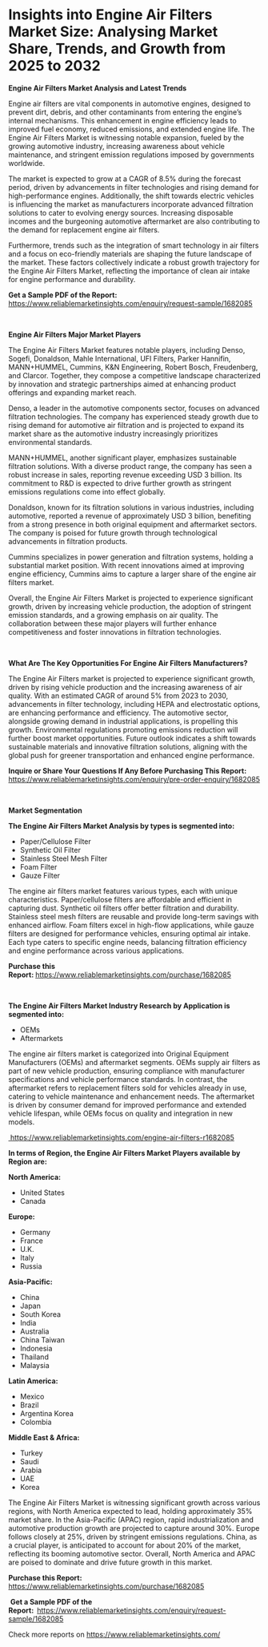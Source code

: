 <p><h1>Insights into Engine Air Filters Market Size: Analysing Market Share, Trends, and Growth from 2025 to 2032</h1></p><p><strong>Engine Air Filters Market Analysis and Latest Trends</strong></p>
<p><p>Engine air filters are vital components in automotive engines, designed to prevent dirt, debris, and other contaminants from entering the engine’s internal mechanisms. This enhancement in engine efficiency leads to improved fuel economy, reduced emissions, and extended engine life. The Engine Air Filters Market is witnessing notable expansion, fueled by the growing automotive industry, increasing awareness about vehicle maintenance, and stringent emission regulations imposed by governments worldwide. </p><p>The market is expected to grow at a CAGR of 8.5% during the forecast period, driven by advancements in filter technologies and rising demand for high-performance engines. Additionally, the shift towards electric vehicles is influencing the market as manufacturers incorporate advanced filtration solutions to cater to evolving energy sources. Increasing disposable incomes and the burgeoning automotive aftermarket are also contributing to the demand for replacement engine air filters. </p><p>Furthermore, trends such as the integration of smart technology in air filters and a focus on eco-friendly materials are shaping the future landscape of the market. These factors collectively indicate a robust growth trajectory for the Engine Air Filters Market, reflecting the importance of clean air intake for engine performance and durability.</p></p>
<p><strong>Get a Sample PDF of the Report:&nbsp;</strong> <a href="https://www.reliablemarketinsights.com/enquiry/request-sample/1682085?utm_campaign=3274&utm_medium=2&utm_source=Github&utm_content=ia&utm_term=24032025&utm_id=engine-air-filters">https://www.reliablemarketinsights.com/enquiry/request-sample/1682085</a></p>
<p>&nbsp;</p>
<p><strong>Engine Air Filters Major Market Players</strong></p>
<p><p>The Engine Air Filters Market features notable players, including Denso, Sogefi, Donaldson, Mahle International, UFI Filters, Parker Hannifin, MANN+HUMMEL, Cummins, K&N Engineering, Robert Bosch, Freudenberg, and Clarcor. Together, they compose a competitive landscape characterized by innovation and strategic partnerships aimed at enhancing product offerings and expanding market reach.</p><p>Denso, a leader in the automotive components sector, focuses on advanced filtration technologies. The company has experienced steady growth due to rising demand for automotive air filtration and is projected to expand its market share as the automotive industry increasingly prioritizes environmental standards.</p><p>MANN+HUMMEL, another significant player, emphasizes sustainable filtration solutions. With a diverse product range, the company has seen a robust increase in sales, reporting revenue exceeding USD 3 billion. Its commitment to R&D is expected to drive further growth as stringent emissions regulations come into effect globally.</p><p>Donaldson, known for its filtration solutions in various industries, including automotive, reported a revenue of approximately USD 3 billion, benefiting from a strong presence in both original equipment and aftermarket sectors. The company is poised for future growth through technological advancements in filtration products.</p><p>Cummins specializes in power generation and filtration systems, holding a substantial market position. With recent innovations aimed at improving engine efficiency, Cummins aims to capture a larger share of the engine air filters market.</p><p>Overall, the Engine Air Filters Market is projected to experience significant growth, driven by increasing vehicle production, the adoption of stringent emission standards, and a growing emphasis on air quality. The collaboration between these major players will further enhance competitiveness and foster innovations in filtration technologies.</p></p>
<p>&nbsp;</p>
<p><strong>What Are The Key Opportunities For Engine Air Filters Manufacturers?</strong></p>
<p><p>The Engine Air Filters market is projected to experience significant growth, driven by rising vehicle production and the increasing awareness of air quality. With an estimated CAGR of around 5% from 2023 to 2030, advancements in filter technology, including HEPA and electrostatic options, are enhancing performance and efficiency. The automotive sector, alongside growing demand in industrial applications, is propelling this growth. Environmental regulations promoting emissions reduction will further boost market opportunities. Future outlook indicates a shift towards sustainable materials and innovative filtration solutions, aligning with the global push for greener transportation and enhanced engine performance.</p></p>
<p><strong>Inquire or Share Your Questions If Any Before Purchasing This Report:</strong> <a href="https://www.reliablemarketinsights.com/enquiry/pre-order-enquiry/1682085?utm_campaign=3274&utm_medium=2&utm_source=Github&utm_content=ia&utm_term=24032025&utm_id=engine-air-filters">https://www.reliablemarketinsights.com/enquiry/pre-order-enquiry/1682085</a></p>
<p>&nbsp;</p>
<p><strong>Market Segmentation</strong></p>
<p><strong>The Engine Air Filters Market Analysis by types is segmented into:</strong></p>
<p><ul><li>Paper/Cellulose Filter</li><li>Synthetic Oil Filter</li><li>Stainless Steel Mesh Filter</li><li>Foam Filter</li><li>Gauze Filter</li></ul></p>
<p><p>The engine air filters market features various types, each with unique characteristics. Paper/cellulose filters are affordable and efficient in capturing dust. Synthetic oil filters offer better filtration and durability. Stainless steel mesh filters are reusable and provide long-term savings with enhanced airflow. Foam filters excel in high-flow applications, while gauze filters are designed for performance vehicles, ensuring optimal air intake. Each type caters to specific engine needs, balancing filtration efficiency and engine performance across various applications.</p></p>
<p><strong>Purchase this Report:&nbsp;</strong><a href="https://www.reliablemarketinsights.com/purchase/1682085?utm_campaign=3274&utm_medium=2&utm_source=Github&utm_content=ia&utm_term=24032025&utm_id=engine-air-filters">https://www.reliablemarketinsights.com/purchase/1682085</a></p>
<p>&nbsp;</p>
<p><strong>The Engine Air Filters Market Industry Research by Application is segmented into:</strong></p>
<p><ul><li>OEMs</li><li>Aftermarkets</li></ul></p>
<p><p>The engine air filters market is categorized into Original Equipment Manufacturers (OEMs) and aftermarket segments. OEMs supply air filters as part of new vehicle production, ensuring compliance with manufacturer specifications and vehicle performance standards. In contrast, the aftermarket refers to replacement filters sold for vehicles already in use, catering to vehicle maintenance and enhancement needs. The aftermarket is driven by consumer demand for improved performance and extended vehicle lifespan, while OEMs focus on quality and integration in new models.</p></p>
<p><a href="https://www.reliablemarketinsights.com/engine-air-filters-r1682085?utm_campaign=3274&utm_medium=2&utm_source=Github&utm_content=ia&utm_term=24032025&utm_id=engine-air-filters">&nbsp;https://www.reliablemarketinsights.com/engine-air-filters-r1682085</a></p>
<p><strong>In terms of Region, the Engine Air Filters Market Players available by Region are:</strong></p>
<p>
    <p> <strong> North America: </strong>
        <ul>
            <li>United States</li>
            <li>Canada</li>
        </ul>
        </p> 
    <p> <strong> Europe: </strong>
        <ul>
            <li>Germany</li>
            <li>France</li>
            <li>U.K.</li>
            <li>Italy</li>
            <li>Russia</li>
        </ul>
        </p> 
    <p> <strong> Asia-Pacific: </strong>
        <ul>
            <li>China</li>
            <li>Japan</li>
            <li>South Korea</li>
            <li>India</li>
            <li>Australia</li>
            <li>China Taiwan</li>
            <li>Indonesia</li>
            <li>Thailand</li>
            <li>Malaysia</li>
        </ul>
        </p> 
    <p> <strong> Latin America: </strong>
        <ul>
            <li>Mexico</li>
            <li>Brazil</li>
            <li>Argentina Korea</li>
            <li>Colombia</li>
        </ul>
        </p> 
    <p> <strong> Middle East & Africa: </strong>
        <ul>
            <li>Turkey</li>
            <li>Saudi</li>
            <li>Arabia</li>
            <li>UAE</li>
            <li>Korea</li>
        </ul>
    </p>
    </p>
<p><p>The Engine Air Filters Market is witnessing significant growth across various regions, with North America expected to lead, holding approximately 35% market share. In the Asia-Pacific (APAC) region, rapid industrialization and automotive production growth are projected to capture around 30%. Europe follows closely at 25%, driven by stringent emissions regulations. China, as a crucial player, is anticipated to account for about 20% of the market, reflecting its booming automotive sector. Overall, North America and APAC are poised to dominate and drive future growth in this market.</p></p>
<p><strong>Purchase this Report: </strong><a href="https://www.reliablemarketinsights.com/purchase/1682085?utm_campaign=3274&utm_medium=2&utm_source=Github&utm_content=ia&utm_term=24032025&utm_id=engine-air-filters">https://www.reliablemarketinsights.com/purchase/1682085</a></p>
<p>&nbsp;<strong>Get a Sample PDF of the Report:&nbsp;&nbsp;</strong><a href="https://www.reliablemarketinsights.com/enquiry/request-sample/1682085?utm_campaign=3274&utm_medium=2&utm_source=Github&utm_content=ia&utm_term=24032025&utm_id=engine-air-filters">https://www.reliablemarketinsights.com/enquiry/request-sample/1682085</a></p>
<p><strong></strong></p>
<p>Check more reports on <a href="https://www.reliablemarketinsights.com/?utm_campaign=3274&utm_medium=2&utm_source=Github&utm_content=ia&utm_term=24032025&utm_id=engine-air-filters">https://www.reliablemarketinsights.com/</a></p>